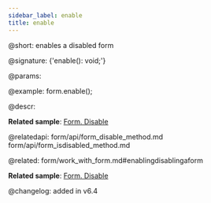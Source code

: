 ```yaml
---
sidebar_label: enable
title: enable
---          
```


@short: enables a disabled form

@signature: {'enable(): void;'}

@params:

@example:
form.enable();


@descr:

**Related sample**: [Form. Disable](https://snippet.dhtmlx.com/few71nk2)

@relatedapi: form/api/form_disable_method.md
form/api/form_isdisabled_method.md

@related: form/work_with_form.md#enablingdisablingaform

**Related sample**: [Form. Disable](https://snippet.dhtmlx.com/few71nk2)

@changelog: added in v6.4
